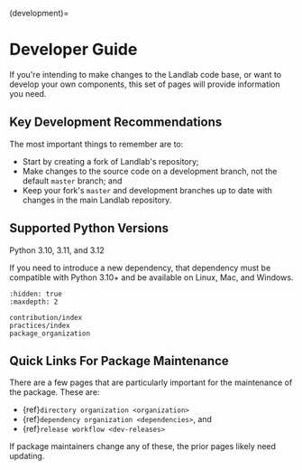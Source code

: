 (development)=

# Developer Guide

If you're intending to make changes to the Landlab code base, or want to
develop your own components, this set of pages will provide information you
need.

## Key Development Recommendations

The most important things to remember are to:

- Start by creating a fork of Landlab's repository;
- Make changes to the source code on a development branch, not the default
  `master` branch; and
- Keep your fork's `master` and development branches up to date with changes
  in the main Landlab repository.

## Supported Python Versions

Python 3.10, 3.11, and 3.12

If you need to introduce a new dependency, that dependency must be compatible
with Python 3.10+ and be available on Linux, Mac, and Windows.

```{toctree}
:hidden: true
:maxdepth: 2

contribution/index
practices/index
package_organization
```

## Quick Links For Package Maintenance

There are a few pages that are particularly important for the maintenance of
the package. These are:

- {ref}`directory organization <organization>`
- {ref}`dependency organization <dependencies>`, and
- {ref}`release workflow <dev-releases>`

If package maintainers change any of these, the prior pages likely need
updating.
